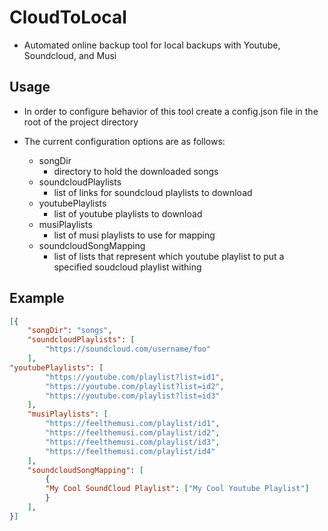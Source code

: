 # CloudToLocal

+ Automated online backup tool for local backups with Youtube, Soundcloud, and Musi

## Usage
+ In order to configure behavior of this tool create a config.json file in the root of the project directory 

+ The current configuration options are as follows: 
    + songDir
        - directory to hold the downloaded songs
    - soundcloudPlaylists 
        - list of links for soundcloud playlists to download
    - youtubePlaylists
        - list of youtube playlists to download
    - musiPlaylists
        - list of musi playlists to use for mapping
    - soundcloudSongMapping
        - list of lists that represent which youtube playlist to put a specified soudcloud playlist withing

## Example
```json
[{
    "songDir": "songs", 
    "soundcloudPlaylists": [
        "https://soundcloud.com/username/foo" 
    ], 
"youtubePlaylists": [
        "https://youtube.com/playlist?list=id1", 
        "https://youtube.com/playlist?list=id2", 
        "https://youtube.com/playlist?list=id3"
    ], 
    "musiPlaylists": [
        "https://feelthemusi.com/playlist/id1", 
        "https://feelthemusi.com/playlist/id2", 
        "https://feelthemusi.com/playlist/id3", 
        "https://feelthemusi.com/playlist/id4" 
    ],
    "soundcloudSongMapping": [
        {
        "My Cool SoundCloud Playlist": ["My Cool Youtube Playlist"]  
        }
    ], 
}]
```


